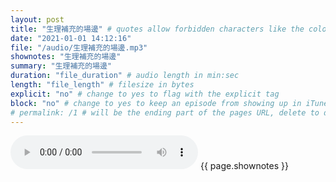 ```yaml
---
layout: post
title: "生理補充的場邊" # quotes allow forbidden characters like the colon
date: "2021-01-01 14:12:16"
file: "/audio/生理補充的場邊.mp3"
shownotes: "生理補充的場邊"
summary: "生理補充的場邊"
duration: "file_duration" # audio length in min:sec
length: "file_length" # filesize in bytes
explicit: "no" # change to yes to flag with the explicit tag
block: "no" # change to yes to keep an episode from showing up in iTunes
# permalink: /1 # will be the ending part of the pages URL, delete to default to the title
---
```


<audio controls>
<source src="{{site.url}}{{site.baseurl}}{{ page.file }}" type="audio/x-mp3">
Your browser does not support the audio element.
</audio>
{{ page.shownotes }}
